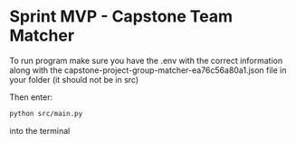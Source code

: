 # Sprint MVP - Capstone Team Matcher
To run program make sure you have the .env with the correct information along with the capstone-project-group-matcher-ea76c56a80a1.json file in your folder (it should not be in src) 

Then enter:
```bash
python src/main.py 
```
into the terminal
